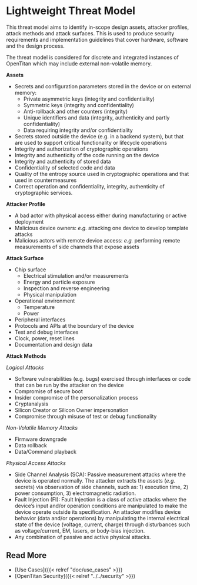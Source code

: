 
# Lightweight Threat Model


This threat model aims to identify in-scope design assets, attacker profiles,
attack methods and attack surfaces. This is used to produce security
requirements and implementation guidelines that cover hardware, software and the
design process.

The threat model is considered for discrete and integrated instances of
OpenTitan which may include external non-volatile memory.

**Assets**

*   Secrets and configuration parameters stored in the device or on external
    memory:
    *   Private asymmetric keys (integrity and confidentiality)
    *   Symmetric keys (integrity and confidentiality)
    *   Anti-rollback and other counters (integrity)
    *   Unique identifiers and data (integrity, authenticity and partly
        confidentiality)
    *   Data requiring integrity and/or confidentiality
*   Secrets stored outside the device (e.g. in a backend system), but that are
    used to support critical functionality or lifecycle operations
*   Integrity and authorization of cryptographic operations
*   Integrity and authenticity of the code running on the device
*   Integrity and authenticity of stored data
*   Confidentiality of selected code and data
*   Quality of the entropy source used in cryptographic operations and that used
    in countermeasures
*   Correct operation and confidentiality, integrity, authenticity of
    cryptographic services.

**Attacker Profile**

*   A bad actor with physical access either during manufacturing or active
    deployment
*   Malicious device owners: *e.g.* attacking one device to develop template
    attacks
*   Malicious actors with remote device access: *e.g.* performing remote
    measurements of side channels that expose assets

**Attack Surface**

*   Chip surface
    *   Electrical stimulation and/or measurements
    *   Energy and particle exposure
    *   Inspection and reverse engineering
    *   Physical manipulation
*   Operational environment
    *   Temperature
    *   Power
*   Peripheral interfaces
*   Protocols and APIs at the boundary of the device
*   Test and debug interfaces
*   Clock, power, reset lines
*   Documentation and design data

**Attack Methods**

*Logical Attacks*

*   Software vulnerabilities (e.g. bugs) exercised through interfaces or code
    that can be run by the attacker on the device
*   Compromise of secure boot
*   Insider compromise of the personalization process
*   Cryptanalysis
*   Silicon Creator or Silicon Owner impersonation
*   Compromise through misuse of test or debug functionality

*Non-Volatile Memory Attacks*

*   Firmware downgrade
*   Data rollback
*   Data/Command playback

*Physical Access Attacks*

*   Side Channel Analysis (SCA): Passive measurement attacks where the device is
    operated normally. The attacker extracts the assets (*e.g.* secrets) via
    observation of side channels, such as: 1) execution time, 2) power
    consumption, 3) electromagnetic radiation.
*   Fault Injection (FI): Fault Injection is a class of active attacks where the
    device’s input and/or operation conditions are manipulated to make the
    device operate outside its specification. An attacker modifies device
    behavior (data and/or operations) by manipulating the internal electrical
    state of the device (voltage, current, charge) through disturbances such as
    voltage/current, EM, lasers, or body-bias injection.
*   Any combination of passive and active physical attacks.

## Read More

*   [Use Cases]({{< relref "doc/use_cases" >}})
*   [OpenTitan Security]({{< relref "../../security" >}})
